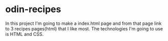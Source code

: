 # odin-recipes

In this project I'm going to make a index.html page and from that page link to 3 recipes pages(html) that I like most. The technologies I'm going to use is HTML and CSS.

